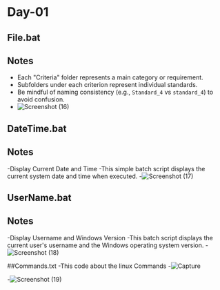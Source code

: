 # Day-01

## File.bat
## Notes
- Each "Criteria" folder represents a main category or requirement.
- Subfolders under each criterion represent individual standards.
- Be mindful of naming consistency (e.g., `Standard_4` vs `standard_4`) to avoid confusion.
- ![Screenshot (16)](https://github.com/user-attachments/assets/6cecccde-e107-4049-8e5f-1012cce3d0ed)

## DateTime.bat
## Notes
-Display Current Date and Time
-This simple batch script displays the current system date and time when executed.
-![Screenshot (17)](https://github.com/user-attachments/assets/66f581c6-2850-47c4-b0dd-e99d71244409)

## UserName.bat

## Notes
-Display Username and Windows Version
-This batch script displays the current user's username and the Windows operating system version.
-![Screenshot (18)](https://github.com/user-attachments/assets/bd2eda74-921d-48ca-a341-7b7f4abfba8b)

##Commands.txt
-This code about the linux Commands
-![Capture](https://github.com/user-attachments/assets/f58566d3-6c79-4bee-9393-993d3def2e05)

-![Screenshot (19)](https://github.com/user-attachments/assets/024c2af5-89f9-4a85-b2cb-b06eddeed3b8)
